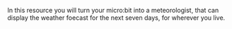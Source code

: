 In this resource you will turn your micro:bit into a meteorologist, that can display the weather foecast for the next seven days, for wherever you live.
